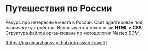 # Путешествия по России
Ресурс про интересные места в России.
Сайт адаптирован под различные устройства.
Используются технологии **HTML** и **CSS**.
Структура файлов организована по методологии *Nested БЭМ*.

[https://maximarzhanov.github.io/russian-travel/]
